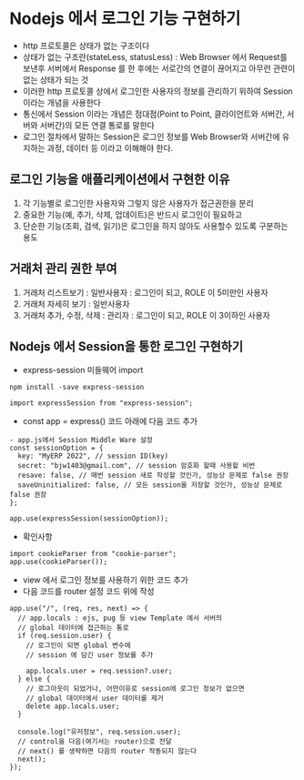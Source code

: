 # Nodejs 에서 로그인 기능 구현하기

- http 프로토콜은 상태가 없는 구조이다
- 상태가 없는 구조란(stateLess, statusLess) : Web Browser 에서 Request를 보낸후 서버에서 Response 를 한 후에는
  서로간의 연결이 끊어지고 아무런 관련이 없는 상태가 되는 것
- 이러한 http 프로토콜 상에서 로그인한 사용자의 정보를 관리하기 위하여 Session이라는
  개념을 사용한다
- 통신에서 Session 이라는 개념은 점대점(Point to Point, 클라이언트와 서버간, 서버와 서버간)의 모든 연결 통로를 말한다
- 로그인 절차에서 말하는 Session은 로그인 정보를 Web Browser와 서버간에 유지하는 과정,
  데이터 등 이라고 이해해야 한다.

## 로그인 기능을 애플리케이션에서 구현한 이유

1. 각 기능별로 로그인한 사용자와 그렇지 않은 사용자가 접근권한을 분리
2. 중요한 기능(예, 추가, 삭제, 업데이트)은 반드시 로그인이 필요하고
3. 단순한 기능(조회, 검색, 읽기)은 로그인을 하지 않아도 사용할수 있도록
   구분하는 용도

## 거래처 관리 권한 부여

1. 거래처 리스트보기 : 일반사용자 : 로그인이 되고, ROLE 이 5미만인 사용자
2. 거래처 자세히 보기 : 일반사용자
3. 거래처 추가, 수정, 삭제 : 관리자 : 로그인이 되고, ROLE 이 3이하인 사용자

## Nodejs 에서 Session을 통한 로그인 구현하기

- express-session 미들웨어 import

```
npm install -save express-session
```

```
import expressSession from "express-session";
```

- const app = express() 코드 아래에 다음 코드 추가

```
- app.js에서 Session Middle Ware 설정
const sessionOption = {
  key: "MyERP 2022", // session ID(key)
  secret: "bjw1403@gmail.com", // session 암호화 할때 사용할 비번
  resave: false, // 매번 session 새로 작성할 것인가, 성능상 문제로 false 권장
  saveUninitialized: false, // 모든 session을 저장할 것인가, 성능상 문제로 false 권장
};

app.use(expressSession(sessionOption));
```

- 확인사항

```
import cookieParser from "cookie-parser";
app.use(cookieParser());
```

- view 에서 로그인 정보를 사용하기 위한 코드 추가
- 다음 코드를 router 설정 코드 위에 작성

```
app.use("/", (req, res, next) => {
  // app.locals : ejs, pug 등 view Template 에서 서버의
  // global 데이터에 접근하는 통로
  if (req.session.user) {
    // 로그인이 되면 global 변수에
    // session 에 담긴 user 정보를 추가

    app.locals.user = req.session?.user;
  } else {
    // 로그아웃이 되었거나, 어떤이유로 session에 로그인 정보가 없으면
    // global 데이터에서 user 데이터를 제거
    delete app.locals.user;
  }

  console.log("유저정보", req.session.user);
  // control을 다음(여기서는 router)으로 전달
  // next() 를 생략하면 다음의 router 작동되지 않는다
  next();
});
```
